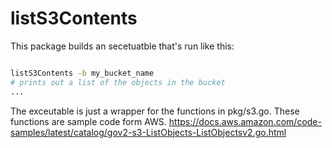 # listS3Contents

This package builds an secetuatble that's run like this:
```bash

listS3Contents -b my_bucket_name
# prints out a list of the objects in the bucket
...

```

The exceutable is just a wrapper for the functions in pkg/s3.go.  These functions are sample code form AWS.
https://docs.aws.amazon.com/code-samples/latest/catalog/gov2-s3-ListObjects-ListObjectsv2.go.html